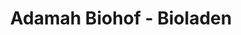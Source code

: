 ---
title: "Adamah Biohof - Bioladen"
url: /glinzendorf/adamah-biohof-bioladen/
shop: Supermarkt
---